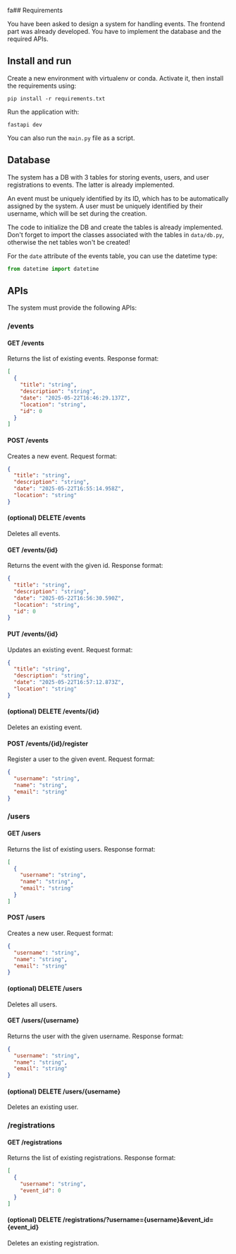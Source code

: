 fa## Requirements

You have been asked to design a system for handling events.
The frontend part was already developed.
You have to implement the database and the required APIs.

## Install and run

Create a new environment with virtualenv or conda. Activate it, then install the requirements using:
```shell
pip install -r requirements.txt
```

Run the application with:
```shell
fastapi dev
```

You can also run the `main.py` file as a script.

## Database
The system has a DB with 3 tables for storing events, users, and user registrations to events.
The latter is already implemented.

An event must be uniquely identified by its ID, which has to be automatically assigned by the system.
A user must be uniquely identified by their username, which will be set during the creation.

The code to initialize the DB and create the tables is already implemented.
Don't forget to import the classes associated with the tables in `data/db.py`, otherwise the net tables won't be created!

For the `date` attribute of the events table, you can use the datetime type:
```python
from datetime import datetime
```

## APIs
The system must provide the following APIs:
### /events
#### GET /events
Returns the list of existing events. Response format:
```json
[
  {
    "title": "string",
    "description": "string",
    "date": "2025-05-22T16:46:29.137Z",
    "location": "string",
    "id": 0
  }
]
```
#### POST /events
Creates a new event. Request format:
```json
{
  "title": "string",
  "description": "string",
  "date": "2025-05-22T16:55:14.958Z",
  "location": "string"
}
```
#### (optional) DELETE /events
Deletes all events.
#### GET /events/{id}
Returns the event with the given id. Response format:
```json
{
  "title": "string",
  "description": "string",
  "date": "2025-05-22T16:56:30.590Z",
  "location": "string",
  "id": 0
}
```
#### PUT /events/{id}
Updates an existing event. Request format:
```json
{
  "title": "string",
  "description": "string",
  "date": "2025-05-22T16:57:12.873Z",
  "location": "string"
}
```
#### (optional) DELETE /events/{id}
Deletes an existing event.
#### POST /events/{id}/register
Register a user to the given event. Request format:
```json
{
  "username": "string",
  "name": "string",
  "email": "string"
}
```
### /users
#### GET /users
Returns the list of existing users. Response format:
```json
[
  {
    "username": "string",
    "name": "string",
    "email": "string"
  }
]
```
#### POST /users
Creates a new user. Request format:
```json
{
  "username": "string",
  "name": "string",
  "email": "string"
}
```
#### (optional) DELETE /users
Deletes all users.
#### GET /users/{username}
Returns the user with the given username. Response format:
```json
{
  "username": "string",
  "name": "string",
  "email": "string"
}
```
#### (optional) DELETE /users/{username}
Deletes an existing user.
### /registrations
#### GET /registrations
Returns the list of existing registrations. Response format:
```json
[
  {
    "username": "string",
    "event_id": 0
  }
]
```
#### (optional) DELETE /registrations/?username={username}&event_id={event_id}
Deletes an existing registration.
